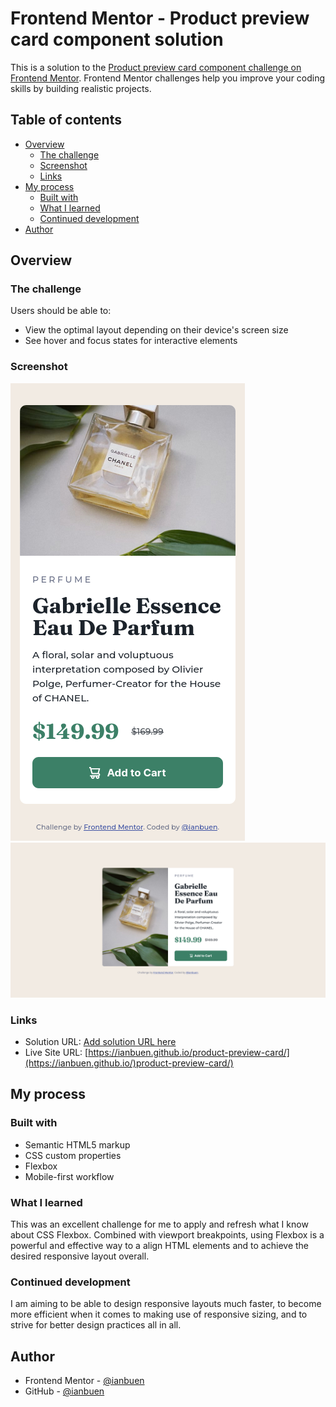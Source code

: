 # Frontend Mentor - Product preview card component solution

This is a solution to the [Product preview card component challenge on Frontend Mentor](https://www.frontendmentor.io/challenges/product-preview-card-component-GO7UmttRfa). Frontend Mentor challenges help you improve your coding skills by building realistic projects. 

## Table of contents

- [Overview](#overview)
  - [The challenge](#the-challenge)
  - [Screenshot](#screenshot)
  - [Links](#links)
- [My process](#my-process)
  - [Built with](#built-with)
  - [What I learned](#what-i-learned)
  - [Continued development](#continued-development) 
- [Author](#author) 

## Overview

### The challenge

Users should be able to:

- View the optimal layout depending on their device's screen size
- See hover and focus states for interactive elements

### Screenshot

![](./screenshot-mobile.png)
![](./screenshot-desktop.png) 

### Links

- Solution URL: [Add solution URL here](https://your-solution-url.com)
- Live Site URL: [https://ianbuen.github.io/product-preview-card/](https://ianbuen.github.io/)product-preview-card/)

## My process

### Built with

- Semantic HTML5 markup
- CSS custom properties
- Flexbox 
- Mobile-first workflow  

### What I learned

This was an excellent challenge for me to apply and refresh what I know about CSS Flexbox. Combined with viewport breakpoints, using Flexbox is a powerful and effective way to a align HTML elements and to achieve the desired responsive layout overall.

### Continued development

I am aiming to be able to design responsive layouts much faster, to become more efficient when it comes to making use of responsive sizing, and to strive for better design practices all in all. 

## Author

- Frontend Mentor - [@ianbuen](https://www.frontendmentor.io/profile/ianbuen)
- GitHub - [@ianbuen](https://www.github.com/ianbuen)  
